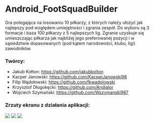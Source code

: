 # Android_FootSquadBuilder

Gra polegająca na losowaniu 10 piłkarzy, z których należy ułożyć jak najlepszy pod względem umiejętności i zgrania zespół. Do wyboru są 3 formacje i baza 100 piłkarzy z 5 najlepszych lig. Zgranie uzyskuje się umieszczając piłkarza jak najbliżej jego preferowanej pozycji i w sąsiedztwie dopasowanych (pod kątem narodowości, klubu, ligi) zawodników.

### Twórcy:
- Jakub Kołton: 
  https://github.com/jakubkolton
- Kacper Janowski:
  https://github.com/KacperJanowski98
- Filip Wądołowski:
    https://github.com/fkwadolowski
- Krzysztof Długokęcki:
    https://github.com/Andialor
- Wojciech Szymański:
    https://github.com/Wszymanski987

### Zrzuty ekranu z działania aplikacji:
<img src="https://github.com/jakubkolton/Android_FootSquadBuilder/blob/Release-v1.0/FootSquadBuilder/Screenshots/1.PNG"/>
<img src="https://github.com/jakubkolton/Android_FootSquadBuilder/blob/Release-v1.0/FootSquadBuilder/Screenshots/2.PNG"/>
<img src="https://github.com/jakubkolton/Android_FootSquadBuilder/blob/Release-v1.0/FootSquadBuilder/Screenshots/3.PNG"/>